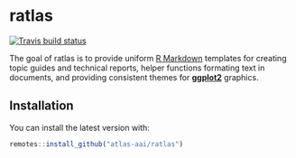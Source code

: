 
<!-- README.md is generated from README.Rmd. Please edit that file -->
ratlas
======

[![Travis build status](https://travis-ci.com/atlas-aai/ratlas.svg?branch=master)](https://travis-ci.org/atlas-aai/ratlas)

The goal of ratlas is to provide uniform [R Markdown](https://bookdown.org/yihui/rmarkdown/) templates for creating topic guides and technical reports, helper functions formating text in documents, and providing consistent themes for [**ggplot2**](https://ggplot2.tidyverse.org) graphics.

Installation
------------

You can install the latest version with:

``` r
remotes::install_github("atlas-aai/ratlas")
```
